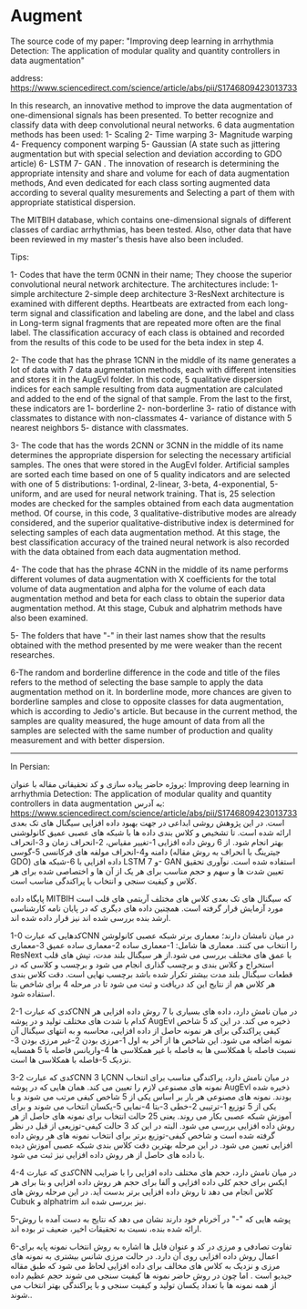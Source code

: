 # Augment
The source code of my paper: "Improving deep learning in arrhythmia Detection: The application of modular quality and quantity controllers in data augmentation"

address:
https://www.sciencedirect.com/science/article/abs/pii/S1746809423013733


In this research, an innovative method to improve the data augmentation of one-dimensional signals has been presented.
To better recognize and classify data with deep convolutional neural networks.
6 data augmentation methods has been used: 1- Scaling 2- Time warping 3- Magnitude warping 4- Frequency component warping 5- Gaussian (A state such as jittering augmentation but with special selection and deviation according to GDO article)  6- LSTM  7- GAN . 
 The innovation of research is determining the appropriate intensity and share and volume for each of data augmentation methods, And even dedicated for each class sorting augmented data according to several quality mesurements and Selecting a part of them with appropriate statistical dispersion.

The MITBIH database, which contains one-dimensional signals of different classes of cardiac arrhythmias, has been tested. Also, other data that have been reviewed in my master's thesis have also been included.



Tips:

1- Codes that have the term 0CNN in their name; They choose the superior convolutional neural network architecture. The architectures include: 1-simple architecture 2-simple deep architecture 3-ResNext architecture is examined with different depths. Heartbeats are extracted from each long-term signal and classification and labeling are done, and the label and class in Long-term signal fragments that are repeated more often are the final label. The classification accuracy of each class is obtained and recorded from the results of this code to be used for the beta index in step 4.

2- The code that has the phrase 1CNN in the middle of its name generates a lot of data with 7 data augmentation methods, each with different intensities and stores it in the AugEvl folder. In this code, 5 qualitative dispersion indices for each sample resulting from data augmentation are calculated and added to the end of the signal of that sample. From the last to the first, these indicators are 1- borderline 2- non-borderline 3- ratio of distance with classmates to distance with non-classmates 4- variance of distance with 5 nearest neighbors 5- distance with classmates.

3- The code that has the words 2CNN or 3CNN in the middle of its name determines the appropriate dispersion for selecting the necessary artificial samples. The ones that were stored in the AugEvl folder. Artificial samples are sorted each time based on one of 5 quality indicators and are selected with one of 5 distributions: 1-ordinal, 2-linear, 3-beta, 4-exponential, 5-uniform, and are used for neural network training. That is, 25 selection modes are checked for the samples obtained from each data augmentation method. Of course, in this code, 3 qualitative-distributive modes are already considered, and the superior qualitative-distributive index is determined for selecting samples of each data augmentation method. At this stage, the best classification accuracy of the trained neural network is also recorded with the data obtained from each data augmentation method.

4- The code that has the phrase 4CNN in the middle of its name performs different volumes of data augmentation with X coefficients for the total volume of data augmentation and alpha for the volume of each data augmentation method and beta for each class to obtain the superior data augmentation method. At this stage, Cubuk and alphatrim methods have also been examined.

5- The folders that have "-" in their last names show that the results obtained with the method presented by me were weaker than the recent researches.

6-The random and borderline difference in the code and title of the files refers to the method of selecting the base sample to apply the data augmentation method on it. In borderline mode, more chances are given to borderline samples and close to opposite classes for data augmentation, which is according to Jedio's article. But because in the current method, the samples are quality measured, the huge amount of data from all the samples are selected with the same number of production and quality measurement and with better dispersion.

-----------------------------------------------------------------------


In Persian:

پروژه حاضر پیاده سازی و کد تحقیقاتی مقاله با عنوان:
 Improving deep learning in arrhythmia Detection: The application of modular quality and quantity controllers in data augmentation 
به آدرس:
https://www.sciencedirect.com/science/article/abs/pii/S1746809423013733
است.
در این پژوهش روشی ابداعی در جهت بهبود داده افزایی سیگنال های تک بعدی ارائه شده است.
 تا تشخیص و کلاس بندی داده ها با شبکه های عصبی عمیق کانولوشنی بهتر انجام شود.
از 6 روش داده افزایی 1-تغییر مقیاس، 2-انحراف زمان و 3-انحراف دامنه و4-انحراف مولفه های فرکانسی 5-گوسی (جیترینگ با انحراف به روش مقاله GDO) داده افزایی با 6-شبکه های LSTM و 7- GAN استفاده شده است.
 نوآوری تحقیق تعیین شدت ها و  سهم و حجم مناسب برای هر یک از آن ها و اختصاصی شده برای هر کلاس و کیفیت سنجی و انتخاب با پراکندگی مناسب است.

پایگاه داده MITBIH که سیگنال های تک بعدی کلاس های مختلف آریتمی های قلب است مورد آزمایش قرار گرفته است. همچنین داده های دیگری که در پایان نامه کارشناسی ارشد بنده بررسی شده اند نیز قرار داده شده اند.


1-کدهایی که عبارت 0CNN در میان نامشان دارند؛ معماری برتر شبکه عصبی کانولوشن را انتخاب می کنند.  معماری ها شامل: 1-معماری ساده 2-معماری ساده عمیق 3-معماری ResNext با عمق های مختلف بررسی می شود.از هر سیگنال بلند مدت، تپش های قلب استخراج و کلاس بندی و برچسب گذاری انجام می شود و برچسب و کلاسی که در قطعات سیگنال بلند مدت بیشتر تکرار شده باشد برچسب نهایی است. دقت کلاس بندی هر کلاس هم از نتایج این کد دریافت و ثبت می شود تا در مرحله 4 برای شاخص بتا استفاده شود.

2-کدی که عبارت 1CNN در میان نامش دارد، داده های بسیاری با 7 روش داده افزایی هر کدام با شدت های مختلف تولید و در پوشه AugEvl ذخیره می کند. در این کد 5 شاخص کیفی پراکندگی برای هر نمونه حاصل از داده افزایی، محاسبه و به انتهای سیگنال آن نمونه اضافه می شود. این شاخص ها از آخر به اول 1-مرزی بودن 2-غیر مرزی بودن 3-نسبت فاصله با همکلاسی ها به فاصله با غیر همکلاسی ها 4-واریانس فاصله با 5 همسایه نزدیک 5-فاصله با همکلاسی ها است.

3-کدی که عبارت 2CNN یا 3CNN در میان نامش دارد، پراکندگی مناسب برای انتخاب نمونه های مصنوعی لازم را تعیین می کند. همان هایی که در پوشه AugEvl ذخیره شده بودند.  نمونه های مصنوعی هر بار بر اساس یکی از 5 شاخص کیفی مرتب می شوند و با یکی از 5 توزیع 1-ترتیبی 2-خطی 3-بتا 4-نمایی 5-یکسان انتخاب می شوند و برای آموزش شبکه عصبی بکار می روند. یعنی 25 حالت انتخاب برای نمونه های حاصل از هر روش داده افزایی بررسی می شود. البته در این کد 3 حالت کیفی-توزیعی از قبل در نظر گرفته شده است و شاخص کیفی-توزیع برتر برای انتخاب نمونه های هر روش داده افزایی تعیین می شود. در این مرحله بهترین دقت کلاس بندی شبکه عصبی آموزش دیده با داده های حاصل از هر روش داده افزایی نیز ثبت می شود. 

4-کدی که عبارت 4CNN در میان نامش دارد، حجم های مختلف داده افزایی را با ضرایب ایکس برای حجم کلی داده افزایی و  آلفا برای حجم هر روش داده افزایی و بتا برای هر کلاس انجام می دهد تا روش داده افزایی برتر بدست آید. در این مرحله روش های Cubuk و alphatrim نیز بررسی شده اند.

5-پوشه هایی که "-" در آخرنام خود دارند نشان می دهد که نتایج به دست آمده با روش ارائه شده بنده، نسبت به تحقیقات اخیر، ضعیف تر  بوده اند.

6-تفاوت تصادفی و مرزی در کد و عنوان فایل ها اشاره به روش انتخاب نمونه پایه برای اعمال روش داده افزایی روی آن دارد. در حالت مرزی شانس بیشتری به نمونه های مرزی و نزدیک به کلاس های مخالف برای داده افزایی لحاظ می شود که طبق مقاله جیدیو است . اما چون در روش حاضر نمونه ها کیفیت سنجی می شوند حجم عظیم داده از همه نمونه ها با تعداد یکسان تولید و کیفیت سنجی و با پراکندگی بهتر انتخاب می شوند..
